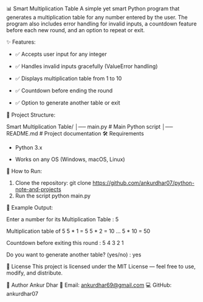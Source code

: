 📊 Smart Multiplication Table
A simple yet smart Python program that generates a multiplication table for any number entered by the user.
The program also includes error handling for invalid inputs, a countdown feature before each new round, and an option to repeat or exit.

✨ Features:

- ✅ Accepts user input for any integer

- ✅ Handles invalid inputs gracefully (ValueError handling)

- ✅ Displays multiplication table from 1 to 10

- ✅ Countdown before ending the round

- ✅ Option to generate another table or exit

📂 Project Structure:

Smart Multiplication Table/
│── main.py   # Main Python script
│── README.md                  # Project documentation
🛠 Requirements
- Python 3.x

- Works on any OS (Windows, macOS, Linux)

🚀 How to Run:

1. Clone the repository:
git clone https://github.com/ankurdhar07/python-note-and-projects
2. Run the script
python main.py

📌 Example Output:

Enter a number for its Multiplication Table : 5

Multiplication table of 5
5 * 1 = 5
5 * 2 = 10
...
5 * 10 = 50

Countdown before exiting this round :
5
4
3
2
1

Do you want to generate another table? (yes/no) : yes


📜 License
This project is licensed under the MIT License — feel free to use, modify, and distribute.


👤 Author
Ankur Dhar
📧 Email: ankurdhar69@gmail.com
💻 GitHub: ankurdhar07
